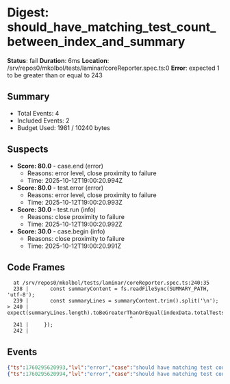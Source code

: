 # Digest: should_have_matching_test_count_between_index_and_summary

**Status**: fail
**Duration**: 6ms
**Location**: /srv/repos0/mkolbol/tests/laminar/coreReporter.spec.ts:0
**Error**: expected 1 to be greater than or equal to 243

## Summary
- Total Events: 4
- Included Events: 2
- Budget Used: 1981 / 10240 bytes

## Suspects
- **Score: 80.0** - case.end (error)
  - Reasons: error level, close proximity to failure
  - Time: 2025-10-12T19:00:20.994Z
- **Score: 80.0** - test.error (error)
  - Reasons: error level, close proximity to failure
  - Time: 2025-10-12T19:00:20.993Z
- **Score: 30.0** - test.run (info)
  - Reasons: close proximity to failure
  - Time: 2025-10-12T19:00:20.992Z
- **Score: 30.0** - case.begin (info)
  - Reasons: close proximity to failure
  - Time: 2025-10-12T19:00:20.991Z

## Code Frames
```
  at /srv/repos0/mkolbol/tests/laminar/coreReporter.spec.ts:240:35
  238 |       const summaryContent = fs.readFileSync(SUMMARY_PATH, 'utf-8');
  239 |       const summaryLines = summaryContent.trim().split('\n');
> 240 |       expect(summaryLines.length).toBeGreaterThanOrEqual(indexData.totalTests);
                                        ^
  241 |     });
  242 | 
```

## Events
```json
{"ts":1760295620993,"lvl":"error","case":"should have matching test count between index and summary","phase":"execution","evt":"test.error","payload":{"message":"expected 1 to be greater than or equal to 243","stack":"AssertionError: expected 1 to be greater than or equal to 243\n    at /srv/repos0/mkolbol/tests/laminar/coreReporter.spec.ts:240:35\n    at file:///srv/repos0/mkolbol/node_modules/@vitest/runner/dist/index.js:135:14\n    at file:///srv/repos0/mkolbol/node_modules/@vitest/runner/dist/index.js:60:26\n    at runTest (file:///srv/repos0/mkolbol/node_modules/@vitest/runner/dist/index.js:781:17)\n    at runSuite (file:///srv/repos0/mkolbol/node_modules/@vitest/runner/dist/index.js:909:15)\n    at runSuite (file:///srv/repos0/mkolbol/node_modules/@vitest/runner/dist/index.js:909:15)\n    at runSuite (file:///srv/repos0/mkolbol/node_modules/@vitest/runner/dist/index.js:909:15)\n    at runFiles (file:///srv/repos0/mkolbol/node_modules/@vitest/runner/dist/index.js:958:5)\n    at startTests (file:///srv/repos0/mkolbol/node_modules/@vitest/runner/dist/index.js:967:3)\n    at file:///srv/repos0/mkolbol/node_modules/vitest/dist/chunks/runtime-runBaseTests.oAvMKtQC.js:116:7"}}
{"ts":1760295620994,"lvl":"error","case":"should have matching test count between index and summary","phase":"teardown","evt":"case.end","payload":{"duration":6,"status":"failed"}}
```